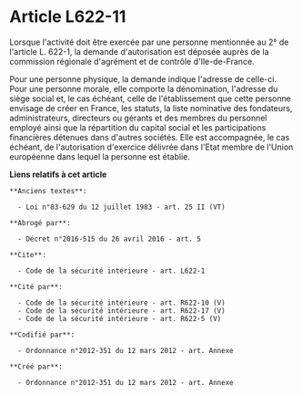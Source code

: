 # Article L622-11

Lorsque l'activité doit être exercée par une personne mentionnée au 2° de l'article L. 622-1, la demande d'autorisation est
déposée auprès de la commission régionale d'agrément et de contrôle d'Ile-de-France. 

Pour une personne physique, la demande indique l'adresse de celle-ci. Pour une personne morale, elle comporte la
dénomination, l'adresse du siège social et, le cas échéant, celle de l'établissement que cette personne envisage de créer en
France, les statuts, la liste nominative des fondateurs, administrateurs, directeurs ou gérants et des membres du personnel
employé ainsi que la répartition du capital social et les participations financières détenues dans d'autres sociétés. Elle
est accompagnée, le cas échéant, de l'autorisation d'exercice délivrée dans l'Etat membre de l'Union européenne dans lequel
la personne est établie.

**Liens relatifs à cet article**

	**Anciens textes**:

	  - Loi n°83-629 du 12 juillet 1983 - art. 25 II (VT)

	**Abrogé par**:

	  - Décret n°2016-515 du 26 avril 2016 - art. 5

	**Cite**:

	  - Code de la sécurité intérieure - art. L622-1

	**Cité par**:

	  - Code de la sécurité intérieure - art. R622-10 (V)
	  - Code de la sécurité intérieure - art. R622-17 (V)
	  - Code de la sécurité intérieure - art. R622-5 (V)

	**Codifié par**:

	  - Ordonnance n°2012-351 du 12 mars 2012 - art. Annexe

	**Créé par**:

	  - Ordonnance n°2012-351 du 12 mars 2012 - art. Annexe
